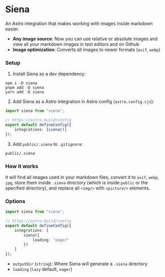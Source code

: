 # Siena

An Astro integration that makes working with images inside markdown easier.

- **Any image source**: Now you can use relative or absolute images and view all your markdown images in text editors and on Github
- **Image optimization**: Converts all images to newer formats (`avif`, `webp`)

### Setup

1. Install Siena as a dev dependency:

```
npm i -D siena
pnpm add -D siena
yarn add -D siena
```

2. Add Siena as a Astro integration in Astro config (`astro.config.cjs`):

```ts
import siena from "siena";

// https://astro.build/config
export default defineConfig({
	integrations: [siena()]
});
```

3. Add `public/.siena` to `.gitignore`:

```
public/.siena
```

### How it works

It will find all images used in your markdown files, convert it to `avif`, `webp`, `jpg`, store them inside `.siena` directory (which is inside `public` or the specified directory), and replace all `<img/>` with `<picture/>` elements.

### Options

```ts
import siena from "siena";

// https://astro.build/config
export default defineConfig({
	integrations: [
		siena({
			loading: "eager"
		})
	]
});
```

- `outputDir` (`string`): Where Siena will generate a `.siena` directory
- `loading` (`lazy` default, `eager`)
